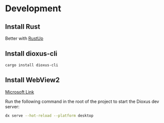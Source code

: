 # Development

## Install Rust

Better with [RustUp](https://static.rust-lang.org/rustup/dist/x86_64-pc-windows-msvc/rustup-init.exe)

## Install dioxus-cli

`cargo install dioxus-cli`

## Install WebView2

[Microsoft Link](https://go.microsoft.com/fwlink/p/?LinkId=2124703)

Run the following command in the root of the project to start the Dioxus dev server:

```bash
dx serve --hot-reload --platform desktop
```